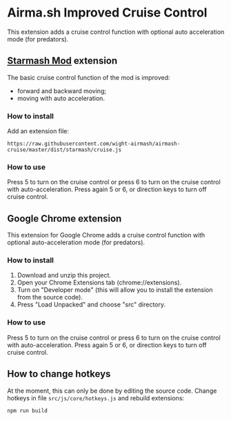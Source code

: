 # Airma.sh Improved Cruise Control

This extension adds a cruise control function with optional auto acceleration mode (for predators).

## [Starmash Mod](https://github.com/Molesmalo/StarWarsMod4AirMash) extension

The basic cruise control function of the mod is improved:

* forward and backward moving;
* moving with auto acceleration.

### How to install

Add an extension file:

```
https://raw.githubusercontent.com/wight-airmash/airmash-cruise/master/dist/starmash/cruise.js
```

### How to use

Press 5 to turn on the cruise control or press 6 to turn on the cruise control with auto-acceleration.
Press again 5 or 6, or direction keys to turn off cruise control.

## Google Chrome extension

This extension for Google Chrome adds a cruise control function with optional auto-acceleration mode (for predators).

### How to install

1.  Download and unzip this project.
2.  Open your Chrome Extensions tab (chrome://extensions).
3.  Turn on "Developer mode" (this will allow you to install the extension from the source code).
4.  Press "Load Unpacked" and choose "src" directory.

### How to use

Press 5 to turn on the cruise control or press 6 to turn on the cruise control with auto-acceleration.
Press again 5 or 6, or direction keys to turn off cruise control.

## How to change hotkeys

At the moment, this can only be done by editing the source code. Change hotkeys in file `src/js/core/hotkeys.js` and rebuild extensions:

```
npm run build
```
